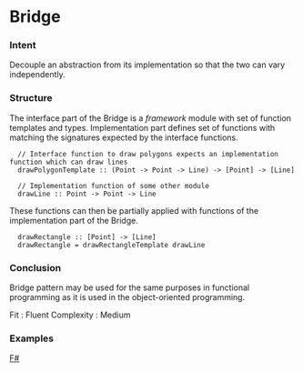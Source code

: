# Bridge


### Intent

Decouple an abstraction from its implementation so that the two can vary independently.


### Structure

The interface part of the Bridge is a _framework_ module with set of function templates and types. Implementation part defines set of functions with matching the signatures expected by the interface functions.

~~~~
  // Interface function to draw polygons expects an implementation function which can draw lines
  drawPolygonTemplate :: (Point -> Point -> Line) -> [Point] -> [Line]
  
  // Implementation function of some other module
  drawLine :: Point -> Point -> Line
~~~~

These functions can then be partially applied with functions of the implementation part of the Bridge.

~~~~
  drawRectangle :: [Point] -> [Line]
  drawRectangle = drawRectangleTemplate drawLine
~~~~


### Conclusion

Bridge pattern may be used for the same purposes in functional programming as it is used in the object-oriented programming.


Fit : Fluent
Complexity : Medium


### Examples

[F#](bridge.fsx)

